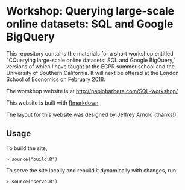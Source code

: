 # Workshop: Querying large-scale online datasets: SQL and Google BigQuery

This repository contains the materials for a short workshop entitled "CQuerying large-scale online datasets: SQL and Google BigQuery," versions of which I have taught at the ECPR summer school and the University of Southern California. It will next be offered at the London School of Economics on February 2018.

The worskhop website is at http://pablobarbera.com/SQL-workshop/

This website is built with [Rmarkdown](http://rmarkdown.rstudio.com/rmarkdown_websites.html#overview).

The layout for this website was designed by [Jeffrey Arnold](http://www.jrnold.me/) (thanks!).

## Usage

To build the site,
```rconsole
> source("build.R")
```

To serve the site locally and rebuild it dynamically with changes, run:
```rconsole
> source("serve.R")
```
